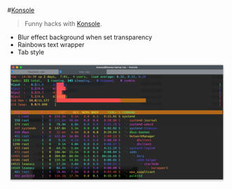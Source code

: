 #[Konsole](https://konsole.kde.org)

> Funny hacks with [Konsole](https://konsole.kde.org).
* Blur effect background when set transparency
* Rainbows text wrapper
* Tab style

<img src="Screenshot.png" width="500">
